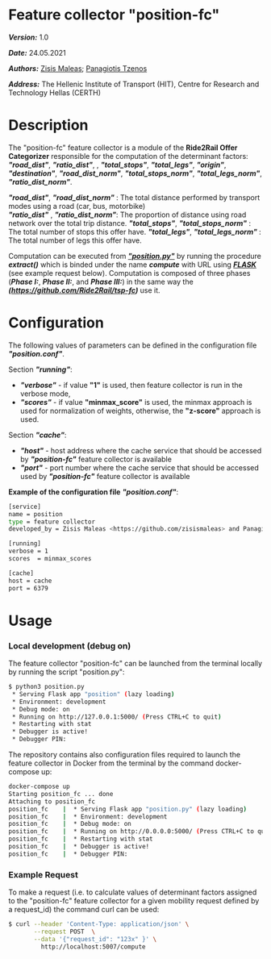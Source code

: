 # Feature collector "position-fc"
***Version:*** 1.0

***Date:*** 24.05.2021

***Authors:***  [Zisis Maleas](https://github.com/zisismaleas); [Panagiotis Tzenos](https://github.com/ptzenos)

***Address:*** The Hellenic Institute of Transport (HIT), Centre for Research and Technology Hellas (CERTH)

# Description 

The "position-fc" feature collector is  a module of the **Ride2Rail Offer Categorizer** responsible for the computation of the determinant factors:  ***"road_dist"***, ***"ratio_dist"***, 
, ***"total_stops"***, ***"total_legs"***, ***"origin"***, ***"destination"***, ***"road_dist_norm"***, ***"total_stops_norm"***, ***"total_legs_norm"***, ***"ratio_dist_norm"***. 

***"road_dist"***, ***"road_dist_norm"*** : The total distance performed by transport modes using a road (car, bus, motorbike)  
***"ratio_dist"*** ,  ***"ratio_dist_norm"***: The proportion of distance using road network over the total trip distance. 
***"total_stops"***, ***"total_stops_norm"*** : The total number of stops this offer have. 
***"total_legs"***, ***"total_legs_norm"*** : The total number of legs this offer have. 


Computation can be executed from ***["position.py"](https://github.com/Ride2Rail/position-fc/blob/main/position.py)*** by running the procedure ***extract()*** which is binded under the name ***compute*** with URL using ***[FLASK](https://flask.palletsprojects.com)*** (see example request below). Computation is composed of three phases (***Phase I:***, ***Phase II:***, and  ***Phase III:***) in the same way the
 ***(https://github.com/Ride2Rail/tsp-fc)*** use it.

# Configuration

The following values of parameters can be defined in the configuration file ***"position.conf"***.

Section ***"running"***:
- ***"verbose"*** - if value __"1"__ is used, then feature collector is run in the verbose mode,
- ***"scores"*** - if  value __"minmax_score"__ is used, the minmax approach is used for normalization of weights, otherwise, the __"z-score"__ approach is used. 

Section ***"cache"***: 
- ***"host"*** - host address where the cache service that should be accessed by ***"position-fc"*** feature collector is available
- ***"port"*** - port number where the cache service that should be accessed used by ***"position-fc"*** feature collector is available

**Example of the configuration file** ***"position.conf"***:
```bash
[service]
name = position
type = feature collector
developed_by = Zisis Maleas <https://github.com/zisismaleas> and Panagiotis Tzenos <https://github.com/ptzenos>

[running]
verbose = 1
scores  = minmax_scores

[cache]
host = cache
port = 6379
```

# Usage
### Local development (debug on)

The feature collector "position-fc" can be launched from the terminal locally by running the script "position.py":

```bash
$ python3 position.py
 * Serving Flask app "position" (lazy loading)
 * Environment: development
 * Debug mode: on
 * Running on http://127.0.0.1:5000/ (Press CTRL+C to quit)
 * Restarting with stat
 * Debugger is active!
 * Debugger PIN: 
```

The repository contains also configuration files required to launch the feature collector in Docker from the terminal by the command docker-compose up:

```bash
docker-compose up
Starting position_fc ... done
Attaching to position_fc
position_fc    |  * Serving Flask app "position.py" (lazy loading)
position_fc    |  * Environment: development
position_fc    |  * Debug mode: on
position_fc    |  * Running on http://0.0.0.0:5000/ (Press CTRL+C to quit)
position_fc    |  * Restarting with stat
position_fc    |  * Debugger is active!
position_fc    |  * Debugger PIN: 
```

### Example Request
To make a request (i.e. to calculate values of determinant factors assigned to the "position-fc" feature collector for a given mobility request defined by a request_id) the command curl can be used:
```bash
$ curl --header 'Content-Type: application/json' \
       --request POST  \
       --data '{"request_id": "123x" }' \
         http://localhost:5007/compute
```
